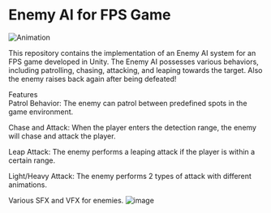 # Enemy AI for FPS Game

![Animation](https://github.com/erikjusufi/Enemy-AI/assets/80853756/f0f29325-109f-4f80-a566-cf97c8afbf54)


This repository contains the implementation of an Enemy AI system for an FPS game developed in Unity. 
The Enemy AI possesses various behaviors, including patrolling, chasing, attacking, and leaping towards the target.
Also the enemy raises back again after being defeated!

Features  
Patrol Behavior: The enemy can patrol between predefined spots in the game environment. 

Chase and Attack: When the player enters the detection range, the enemy will chase and attack the player.   

Leap Attack: The enemy performs a leaping attack if the player is within a certain range.  

Light/Heavy Attack: The enemy performs 2 types of attack with different animations.  

Various SFX and VFX for enemies.
![image](https://github.com/erikjusufi/Enemy-AI-Unity/assets/80853756/c79a38f9-78ff-4d58-9a90-63da760b923f)

